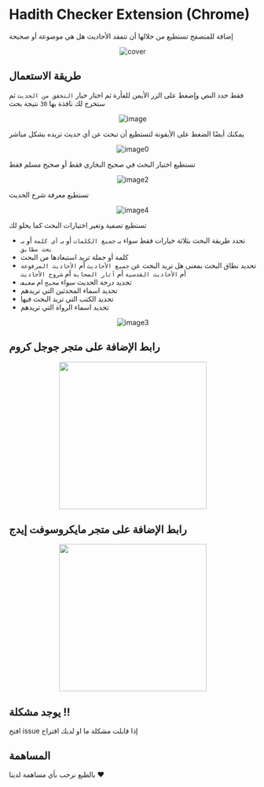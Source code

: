 # Hadith Checker Extension (Chrome)

إضافة للمتصفح تستطيع من خلالها أن تتفقد الأحاديث هل هي موضوعة أو صحيحة

<div align="center">

![cover](https://user-images.githubusercontent.com/69223584/231058081-05616aa9-81c6-4896-984d-de4b7a6522d8.png)

</div>

## طريقة الاستعمال

فقط حدد النص وإضغط على الزر الأيمن للفأرة ثم اختار خيار `التحقق من الحديث` ثم ستخرج لك نافذة بها `30` نتيجة بحث

<div align="center">

![image](https://user-images.githubusercontent.com/69223584/218287950-2363ff60-a450-429a-9cfb-c932ef32e7a8.png)

</div>

يمكنك أيضًا الضغط على الأيقونة لتستطيع أن تبحث عن أي حديث تريده بشكل مباشر

<div align="center">

![image0](https://user-images.githubusercontent.com/69223584/231255789-247ad8a1-3857-4f7d-a6e2-8c7d0d79a303.png)

</div>

تستطيع اختيار البحث في صحيح البخاري فقط أو صحيح مسلم فقط

<div align="center">

![image2](https://user-images.githubusercontent.com/69223584/218287955-4e645152-3574-43f9-b5d0-7b55a1cdcb54.png)

</div>

تستطيع معرفة شرح الحديث

<div align="center">

![image4](https://user-images.githubusercontent.com/69223584/235382277-92917392-0d9d-47af-8a3d-cced6c427a25.png)

</div>

تستطيع تصفية وتغير اختيارات البحث كما يحلو لك

- تحدد طريقة البحث بثلاثة خيارات فقط سواء بـ `جميع الكلمات` أو بـ `أي كلمة` أو بـ `بحث مطابق`
- كلمة أو جملة تريد استبعادها من البحث
- تحديد نطاق البحث بمعنى هل تريد البحث عن `جميع الأحاديث` أم `الأحاديث المرفوعة` أم `الأحاديث القدسية` أم `آثار الصحابة` أم `شروح الأحاديث`
- تحديد درجة الحديث سواء `صحيح` ام `ضعيف`
- تحديد اسماء المحدثين التي تريدهم
- تحديد الكتب التي تريد البحث فيها
- تحديد اسماء الرواة التي تريدهم

<div align="center">

![image3](https://user-images.githubusercontent.com/69223584/218287960-d156784d-0350-4dfb-a29e-7c4e321aa817.png)

</div>

## رابط الإضافة على متجر جوجل كروم


<div align="center">

<a href="https://chrome.google.com/webstore/detail/hadith-checker/cfbllcckohbiiplkigbfllfphhakanke" target="_blank">

   <img src="https://github.com/AhmedElTabarani/hadith-checker-extension/assets/69223584/af57d468-21bf-423b-a7a4-ed4e94e32bd1" width="300px">

</a>


</div>

## رابط الإضافة على متجر مايكروسوفت إيدج

<div align="center">

<a href="https://microsoftedge.microsoft.com/addons/detail/%D8%A7%D9%84%D8%AA%D8%AD%D9%82%D9%82-%D9%85%D9%86-%D8%A7%D9%84%D8%A3%D8%AD%D8%A7%D8%AF%D9%8A%D8%AB-hadi/fnkpjflmalknlnheabefoflglahlmjec" target="_blank">

   <img src="https://github.com/AhmedElTabarani/hadith-checker-extension/assets/69223584/aa56a5e6-4839-412d-ac68-ab36ebf3384a" width="300px">

</a>


</div>

## يوجد مشكلة !!

افتح issue إذا قابلت مشكلة ما او لديك اقتراح

## المساهمة

بالطبع نرحب بأي مساهمة لدينا ❤
